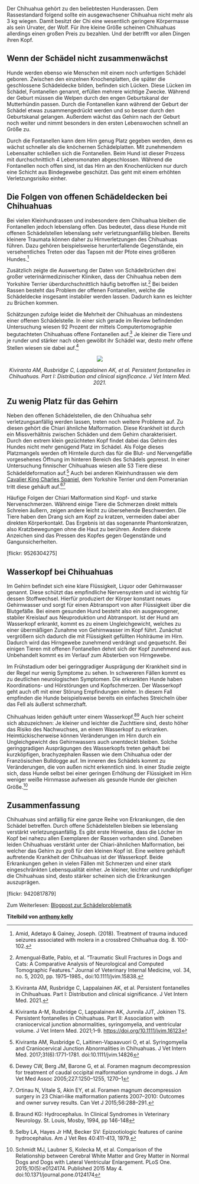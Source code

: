 Der Chihuahua gehört zu den beliebtesten Hunderassen. Dem Rassestandard folgend sollte ein ausgewachsener Chihuahua nicht mehr als 3 kg wiegen. Damit besitzt der Chi eine wesentlich geringere Körpermasse als sein Urvater, der Wolf. Für ihre kleine Größe scheinen Chihuahuas allerdings einen großen Preis zu bezahlen. Und der betrifft vor allen Dingen ihren Kopf. 

## Wenn der Schädel nicht zusammenwächst

Hunde werden ebenso wie Menschen mit einem noch unfertigen Schädel geboren. Zwischen den einzelnen Knochenplatten, die später die geschlossene Schädeldecke bilden, befinden sich Lücken. Diese Lücken im Schädel, Fontanellen genannt, erfüllen mehrere wichtige Zwecke. Während der Geburt müssen die Welpen durch den engen Geburtskanal der Mutterhündin passen. Durch die Fontanellen kann während der Geburt der Schädel etwas zusammengedrückt werden und so besser durch den Geburtskanal gelangen. Außerdem wächst das Gehirn nach der Geburt noch weiter und nimmt besonders in den ersten Lebenswochen schnell an Größe zu. 

Durch die Fontanellen kann dem Hirn genug Platz gegeben werden, denn es wächst schneller als die knöchernen Schädelplatten. Mit zunehmendem Lebensalter schließen sich die Fontanellen. Beim Hund ist dieser Prozess mit durchschnittlich 4 Lebensmonaten abgeschlossen. Während die Fontanellen noch offen sind, ist das Hirn an den Knochenlücken nur durch eine Schicht aus Bindegewebe geschützt. Das geht mit einem erhöhten Verletzungsrisiko einher.

## Die Folgen von offenen Schädeldecken bei Chihuahuas

Bei vielen Kleinhundrassen und insbesondere dem Chihuahua bleiben die Fontanellen jedoch lebenslang offen. Das bedeutet, dass diese Hunde mit offenen Schädelstellen lebenslang sehr verletzungsanfällig bleiben. Bereits kleinere Traumata können daher zu Hirnverletzungen des Chihuahuas führen. Dazu gehören beispielsweise herunterfallende Gegenstände, ein versehentliches Treten oder das Tapsen mit der Pfote eines größeren Hundes.[^B]

Zusätzlich zeigte die Auswertung der Daten von Schädelbrüchen drei großer veterinärmedizinischer Kliniken, dass der Chihuahua neben dem Yorkshire Terrier überdurchschnittlich häufig betroffen ist.[^A] Bei beiden Rassen besteht das Problem der offenen Fontanellen, welche die Schädeldecke insgesamt instabiler werden lassen. Dadurch kann es leichter zu Brüchen kommen. 

Schätzungen zufolge leidet die Mehrheit der Chihuahuas an mindestens einer offenen Schädelstelle. In einer sich gerade im Review befindenden Untersuchung wiesen 92 Prozent der mittels Computertomographie begutachteten Chihuahuas offene Fontanellen auf.[^C] Je kleiner die Tiere und je runder und stärker nach oben gewölbt ihr Schädel war, desto mehr offene Stellen wiesen sie dabei auf.[^G]



<div style="text-align:center">
  <img src='#{IMGSRC("cc","chibrain")}' style='text-align: center'/>
  <p><cite>Kiviranta AM, Rusbridge C, Lappalainen AK, et al. Persistent fontanelles in Chihuahuas. Part I: Distribution and clinical significance. J Vet Intern Med. 2021.</cite></p>
</div>



## Zu wenig Platz für das Gehirn 

Neben den offenen Schädelstellen, die den Chihuahua sehr verletzungsanfällig werden lassen, treten noch weitere Probleme auf. Zu diesen gehört die Chiari ähnliche Malformation. Diese Krankheit ist durch ein Missverhältnis zwischen Schäden und dem Gehirn charakterisiert. Durch den extrem klein gezüchteten Kopf findet dabei das Gehirn des Hundes nicht mehr genügend Platz im Schädel. Als Folge dieses Platzmangels werden oft Hirnteile durch das für die Blut- und Nervengefäße vorgesehenes Öffnung im hinteren Bereich des Schädels gepresst. In einer Untersuchung finnischer Chihuahuas wiesen alle 53 Tiere diese Schädeldeformation auf.[^D] Auch bei anderen Kleinhundrassen wie dem [Cavalier King Charles Spaniel](https://fluffology.de/post/der-cavalier-king-charles-spaniel--geboren-um-zu-leiden), dem Yorkshire Terrier und dem Pomeranian tritt diese gehäuft auf.[^E][^F]

Häufige Folgen der Chiari Malformation sind Kopf- und starke Nervenschmerzen. Während einige Tiere die Schmerzen direkt mittels Schreien äußern, zeigen andere leicht zu übersehende Beschwerden. Die Tiere haben den Drang sich am Kopf zu kratzen, vermeiden dabei aber direkten Körperkontakt. Das Ergebnis ist das sogenannte Phantomkratzen, also Kratzbewegungen ohne die Haut zu berühren. Andere diskrete Anzeichen sind das Pressen des Kopfes gegen Gegenstände und Gangunsicherheiten. 

[flickr: 9526304275]

## Wasserkopf bei Chihuahuas

Im Gehirn befindet sich eine klare Flüssigkeit, Liquor oder Gehirnwasser genannt. Diese schützt das empfindliche Nervensystem und ist wichtig für dessen Stoffwechsel. Hierfür produziert der Körper konstant neues Gehirnwasser und sorgt für einen Abtransport von alter Flüssigkeit über die Blutgefäße. Bei einem gesunden Hund besteht also ein ausgewogener, stabiler  Kreislauf aus Neuproduktion und Abtransport. Ist der Hund am Wasserkopf erkrankt, kommt es zu einem Ungleichgewicht, welches zu einer übermäßigen Zunahme von Gehirnwasser im Kopf führt. Zunächst vergrößern sich dadurch die mit Flüssigkeit gefüllten Hohlräume im Hirn. Dadurch wird das Hirngewebe zunehmend verdrängt und gequetscht. Bei einigen Tieren mit offenen Fontanellen dehnt sich der Kopf zunehmend aus. Unbehandelt kommt es im Verlauf zum Absterben von Hirngewebe. 

Im Frühstadium oder bei geringgradiger Ausprägung der Krankheit sind in der Regel nur wenig Symptome zu sehen. In schwereren Fällen kommt es zu deutlichen neurologischen Symptomen. Die erkrankten Hunde haben Koordinations- und Hörstörungen und Kopfschmerzen. Der Wasserkopf geht auch oft mit einer Störung Empfindungen einher. In diesem Fall empfinden die Hunde beispielsweise bereits ein einfaches Streicheln über das Fell als äußerst schmerzhaft. 

Chihuahuas leiden gehäuft unter einem Wasserkopf.[^H][^I] Auch hier scheint sich abzuzeichnen: Je kleiner und leichter die Zuchttiere sind, desto höher das Risiko des Nachwuchses, an einem Wasserkopf zu erkranken. Heimtückischerweise können Veränderungen im Hirn durch ein Ungleichgewicht des Gehirnwassers auch unentdeckt bleiben. Solche geringgradigen Ausprägungen des Wasserkopfs treten gehäuft bei kurzköpfigen, brachyzephalen Rassen wie dem Chihuahua oder der Französischen Bulldogge auf. Im inneren des Schädels kommt zu Veränderungen, die von außen nicht erkenntlich sind. In einer Studie zeigte sich, dass Hunde selbst bei einer geringen Erhöhung der Flüssigkeit im Hirn weniger weiße Hirnmasse aufweisen als gesunde Hunde der gleichen Größe.[^J]

## Zusammenfassung

Chihuahuas sind anfällig für eine ganze Reihe von Erkrankungen, die den Schädel betreffen. Durch offene Schädelstellen bleiben sie lebenslang verstärkt verletzungsanfällig. Es gibt erste Hinweise, dass die Löcher im Kopf bei nahezu allen Exemplaren der Rassen vorhanden sind. Daneben leiden Chihuahuas verstärkt unter der Chiari-ähnlichen Malformation, bei welcher das Gehirn zu groß für den kleinen Kopf ist. Eine weitere gehäuft auftretende Krankheit der Chihuahuas ist der Wasserkopf. Beide Erkrankungen gehen in vielen Fällen mit Schmerzen und einer stark eingeschränkten Lebensqualität einher. Je kleiner, leichter und rundköpfiger die Chihuahuas sind, desto stärker  scheinen sich die Erkrankungen auszuprägen.

[flickr: 9420817879]


Zum Weiterlesen: [Blogpost zur Schädelproblematik](https://pedigreedogsexposed.blogspot.com/2021/05/chihuahuas-shocking-new-research-finds.html?m=1&fbclid=IwAR3yWCuWkWumAvxi4eon5ITIsCU0KK-iL5x3L5YufkFW_aPWPJL12L4CokI)



**Titelbild von [anthony kelly](https://www.flickr.com/photos/62337512@N00/3727104807/in/photolist-6FmopH-nDx1z8-5eyzH-cKYPc3-4aLvTZ-4aLxKK-bujSwf-4aQtp9-gNB7fd-55Nh3n-v7xv3-BmNHN-ijo2fT-5vRGqx-5vW3vu-v7yxQ-6wuJSz-4FSh3Y-6yoT5U-7mrUsi-4HxPAH-ahPFu-2gQFLZF-bmta-4vKAdH-7tDZ6u-4oUw4H-4FMYhK-28nfHWo-8vHkyx-28ngDH1-4FS92J-q7B33S-Pb4m48-LiKuAA-kaY5x-f3nmpr-28ngDSu-LTkUX-2MQ1Cq-8msHjH-c62ez-4RTrMg-28ngEAo-4aQrDU-4aQtQq-VvFUgx-4yccgf-9zuxvH-qBcThB)**

[^A]: Amengual‐Batle, Pablo, et al. “Traumatic Skull Fractures in Dogs and Cats: A Comparative Analysis of Neurological and Computed Tomographic Features.” Journal of Veterinary Internal Medicine, vol. 34, no. 5, 2020, pp. 1975–1985., doi:10.1111/jvim.15838. 
 
[^B]: Amid, Adetayo & Gainey, Joseph. (2018). Treatment of trauma induced seizures associated with molera in a crossbred Chihuahua dog. 8. 100-102. 
 
[^C]: Kiviranta AM, Rusbridge C, Lappalainen AK, et al. Persistent fontanelles in Chihuahuas. Part I: Distribution and clinical significance. J Vet Intern Med. 2021.
 
[^D]: Kiviranta AM, Rusbridge C, Laitinen-Vapaavuori O, et al. Syringomyelia and Craniocervical Junction Abnormalities in Chihuahuas. J Vet Intern Med. 2017;31(6):1771-1781. doi:10.1111/jvim.14826
[^E]: Dewey CW, Berg JM, Barone G, et al. Foramen magnum decompression for treatment of caudal occipital malformation syndrome in dogs. J Am Vet Med Assoc 2005;227:1250–1255, 1270–1
 
[^F]: Ortinau N, Vitale S, Akin EY, et al. Foramen magnum decompression surgery in 23 Chiari‐like malformation patients 2007–2010: Outcomes and owner survey results. Can Vet J 2015;56:288–291.
[^G]: Kiviranta A-M, Rusbridge C, Lappalainen AK, Junnila JJT, Jokinen TS. Persistent fontanelles in Chihuahuas. Part II: Association with craniocervical junction abnormalities, syringomyelia, and ventricular volume. J Vet Intern Med. 2021;1–9. https://doi.org/10.1111/jvim.16123
 
[^H]: Braund KG: Hydrocephalus. In Clinical Syndromes in Veterinary Neurology. St. Louis, Mosby, 1994, pp 146-148

[^I]: Selby LA, Hayes Jr HM, Becker SV: Epizootiologic features of canine hydrocephalus. Am J Vet Res 40:411-413, 1979.
[^J]: Schmidt MJ, Laubner S, Kolecka M, et al. Comparison of the Relationship between Cerebral White Matter and Grey Matter in Normal Dogs and Dogs with Lateral Ventricular Enlargement. PLoS One. 2015;10(5):e0124174. Published 2015 May 4. doi:10.1371/journal.pone.0124174
